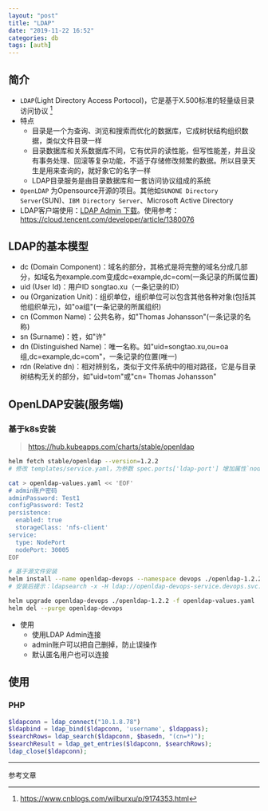 ```yaml
---
layout: "post"
title: "LDAP"
date: "2019-11-22 16:52"
categories: db
tags: [auth]
---
```


## 简介

- `LDAP`(Light Directory Access Portocol)，它是基于X.500标准的轻量级目录访问协议 [^1]
- 特点
    - 目录是一个为查询、浏览和搜索而优化的数据库，它成树状结构组织数据，类似文件目录一样
    - 目录数据库和关系数据库不同，它有优异的读性能，但写性能差，并且没有事务处理、回滚等复杂功能，不适于存储修改频繁的数据。所以目录天生是用来查询的，就好象它的名字一样
    - LDAP目录服务是由目录数据库和一套访问协议组成的系统
- `OpenLDAP` 为Opensource开源的项目。其他如`SUNONE Directory Server`(SUN)、`IBM Directory Server`、Microsoft Active Directory
- LDAP客户端使用：[LDAP Admin 下载](http://www.ldapadmin.org/download/index.html)。使用参考：https://cloud.tencent.com/developer/article/1380076

## LDAP的基本模型

- dc  (Domain Component)：域名的部分，其格式是将完整的域名分成几部分，如域名为example.com变成dc=example,dc=com(一条记录的所属位置)
- uid (User Id)：用户ID songtao.xu（一条记录的ID）
- ou  (Organization Unit)：组织单位，组织单位可以包含其他各种对象(包括其他组织单元)，如"oa组"(一条记录的所属组织)
- cn  (Common Name)：公共名称，如"Thomas Johansson"(一条记录的名称)
- sn  (Surname)：姓，如"许"
- dn  (Distinguished Name)：唯一名称。如"uid=songtao.xu,ou=oa组,dc=example,dc=com"，一条记录的位置(唯一)
- rdn (Relative dn)：相对辨别名，类似于文件系统中的相对路径，它是与目录树结构无关的部分，如"uid=tom"或"cn= Thomas Johansson"

## OpenLDAP安装(服务端)

### 基于k8s安装

> https://hub.kubeapps.com/charts/stable/openldap

```bash
helm fetch stable/openldap --version=1.2.2
# 修改 templates/service.yaml，为参数 spec.ports['ldap-port'] 增加属性`nodePort: {{ .Values.service.nodePort }}`

cat > openldap-values.yaml << 'EOF'
# admin账户密码
adminPassword: Test1
configPassword: Test2
persistence:
  enabled: true
  storageClass: 'nfs-client'
service:
  type: NodePort
  nodePort: 30005
EOF

# 基于源文件安装
helm install --name openldap-devops --namespace devops ./openldap-1.2.2 -f openldap-values.yaml
# 安装后提示：ldapsearch -x -H ldap://openldap-devops-service.devops.svc.cluster.local:389 -b dc=example,dc=org -D "cn=admin,dc=example,dc=org" -w $LDAP_ADMIN_PASSWORD

helm upgrade openldap-devops ./openldap-1.2.2 -f openldap-values.yaml
helm del --purge openldap-devops
```
- 使用
    - 使用LDAP Admin连接
    - admin账户可以把自己删掉，防止误操作
    - 默认匿名用户也可以连接

## 使用

### PHP

```php
$ldapconn = ldap_connect("10.1.8.78")
$ldapbind = ldap_bind($ldapconn, 'username', $ldappass);
$searchRows= ldap_search($ldapconn, $basedn, "(cn=*)");
$searchResult = ldap_get_entries($ldapconn, $searchRows);
ldap_close($ldapconn);
```


---

参考文章

[^1]: https://www.cnblogs.com/wilburxu/p/9174353.html


